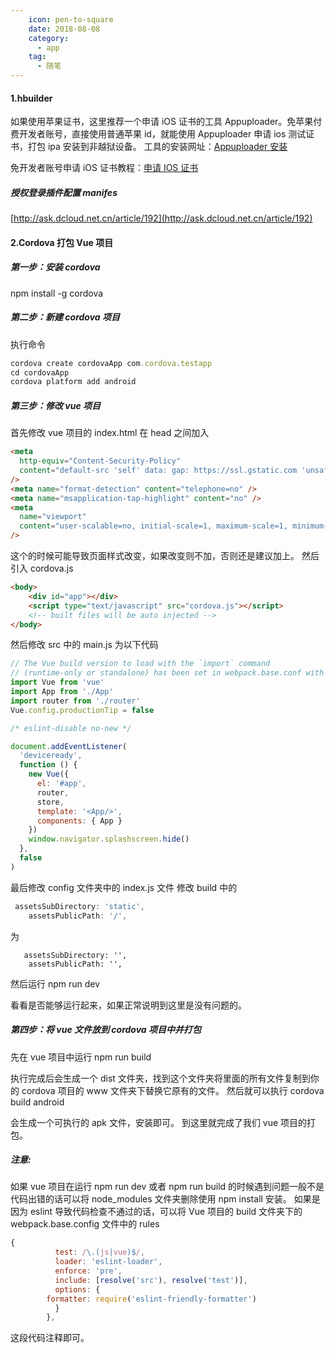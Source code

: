 ```yaml
---
    icon: pen-to-square
    date: 2018-08-08
    category:
      - app
    tag:
      - 随笔
---
```


#### 1.hbuilder

如果使用苹果证书，这里推荐一个申请 iOS 证书的工具 Appuploader。免苹果付费开发者账号，直接使用普通苹果 id，就能使用 Appuploader 申请 ios 测试证书，打包 ipa 安装到非越狱设备。
工具的安装网址：[Appuploader 安装](http://www.applicationloader.net/blog/zh/72.html)

免开发者账号申请 iOS 证书教程：[申请 IOS 证书](http://www.applicationloader.net/blog/zh/1073.html)

##### 授权登录插件配置 manifes

[http://ask.dcloud.net.cn/article/192](http://ask.dcloud.net.cn/article/192)

#### 2.Cordova 打包 Vue 项目

##### 第一步：安装 cordova

npm install -g cordova

##### 第二步：新建 cordova 项目

执行命令

```js
cordova create cordovaApp com.cordova.testapp
cd cordovaApp
cordova platform add android
```

##### 第三步：修改 vue 项目

首先修改 vue 项目的 index.html 在 head 之间加入

```html
<meta
  http-equiv="Content-Security-Policy"
  content="default-src 'self' data: gap: https://ssl.gstatic.com 'unsafe-eval'; style-src 'self' 'unsafe-inline'; media-src *; img-src 'self' data: content:;"
/>
<meta name="format-detection" content="telephone=no" />
<meta name="msapplication-tap-highlight" content="no" />
<meta
  name="viewport"
  content="user-scalable=no, initial-scale=1, maximum-scale=1, minimum-scale=1, width=device-width"
/>
```

这个的时候可能导致页面样式改变，如果改变则不加，否则还是建议加上。
然后引入 cordova.js

```HTML
<body>
    <div id="app"></div>
    <script type="text/javascript" src="cordova.js"></script>
    <!-- built files will be auto injected -->
</body>

```

然后修改 src 中的 main.js 为以下代码

```js
// The Vue build version to load with the `import` command
// (runtime-only or standalone) has been set in webpack.base.conf with an alias.
import Vue from 'vue'
import App from './App'
import router from './router'
Vue.config.productionTip = false

/* eslint-disable no-new */

document.addEventListener(
  'deviceready',
  function () {
    new Vue({
      el: '#app',
      router,
      store,
      template: '<App/>',
      components: { App }
    })
    window.navigator.splashscreen.hide()
  },
  false
)
```

最后修改 config 文件夹中的 index.js 文件
修改 build 中的

```js
 assetsSubDirectory: 'static',
    assetsPublicPath: '/',
```

为

```
   assetsSubDirectory: '',
    assetsPublicPath: '',
```

然后运行 npm run dev

看看是否能够运行起来，如果正常说明到这里是没有问题的。

##### 第四步：将 vue 文件放到 cordova 项目中并打包

先在 vue 项目中运行 npm run build

执行完成后会生成一个 dist 文件夹，找到这个文件夹将里面的所有文件复制到你的 cordova 项目的 www 文件夹下替换它原有的文件。
然后就可以执行 cordova build android

会生成一个可执行的 apk 文件，安装即可。
到这里就完成了我们 vue 项目的打包。

##### 注意:

如果 vue 项目在运行 npm run dev 或者 npm run build 的时候遇到问题一般不是代码出错的话可以将 node_modules 文件夹删除使用 npm install 安装。
如果是因为 eslint 导致代码检查不通过的话，可以将 Vue 项目的 build 文件夹下的 webpack.base.config 文件中的 rules

```js
{
          test: /\.(js|vue)$/,
          loader: 'eslint-loader',
          enforce: 'pre',
          include: [resolve('src'), resolve('test')],
          options: {
        formatter: require('eslint-friendly-formatter')
          }
        },

```

这段代码注释即可。
